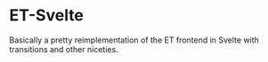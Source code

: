 # ET-Svelte

Basically a pretty reimplementation of the ET frontend in Svelte with transitions and other niceties.
